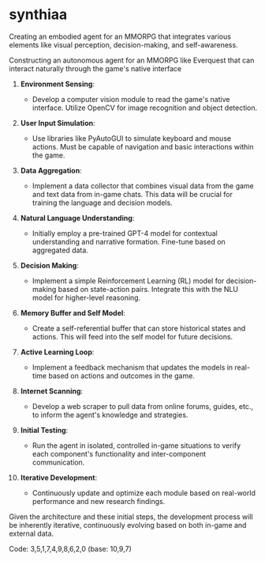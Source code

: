 # synthiaa
Creating an embodied agent for an MMORPG that integrates various elements like visual perception, decision-making, and self-awareness.

Constructing an autonomous agent for an MMORPG like Everquest that can interact naturally through the game's native interface

1. **Environment Sensing**: 
    - Develop a computer vision module to read the game's native interface. Utilize OpenCV for image recognition and object detection.

2. **User Input Simulation**:
    - Use libraries like PyAutoGUI to simulate keyboard and mouse actions. Must be capable of navigation and basic interactions within the game.
  
3. **Data Aggregation**:
    - Implement a data collector that combines visual data from the game and text data from in-game chats. This data will be crucial for training the language and decision models.

4. **Natural Language Understanding**:
    - Initially employ a pre-trained GPT-4 model for contextual understanding and narrative formation. Fine-tune based on aggregated data.
  
5. **Decision Making**:
    - Implement a simple Reinforcement Learning (RL) model for decision-making based on state-action pairs. Integrate this with the NLU model for higher-level reasoning.

6. **Memory Buffer and Self Model**:
    - Create a self-referential buffer that can store historical states and actions. This will feed into the self model for future decisions.

7. **Active Learning Loop**:
    - Implement a feedback mechanism that updates the models in real-time based on actions and outcomes in the game.

8. **Internet Scanning**:
    - Develop a web scraper to pull data from online forums, guides, etc., to inform the agent's knowledge and strategies.

9. **Initial Testing**:
    - Run the agent in isolated, controlled in-game situations to verify each component's functionality and inter-component communication.

10. **Iterative Development**:
    - Continuously update and optimize each module based on real-world performance and new research findings.

Given the architecture and these initial steps, the development process will be inherently iterative, continuously evolving based on both in-game and external data.

Code: 3,5,1,7,4,9,8,6,2,0 (base: 10,9,7)
